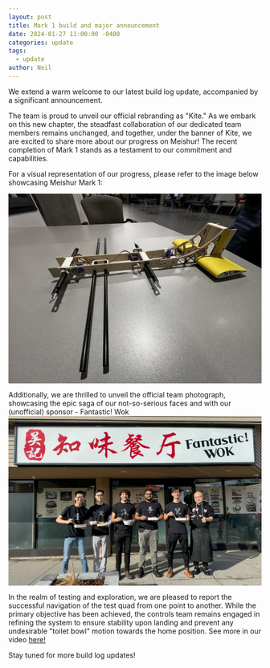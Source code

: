 ```yaml
---
layout: post
title: Mark 1 build and major announcement
date: 2024-01-27 11:00:00 -0400
categories: update
tags:
  - update
author: Neil
---
```


We extend a warm welcome to our latest build log update, accompanied by a significant announcement.

The team is proud to unveil our official rebranding as "Kite." As we embark on this new chapter, the steadfast collaboration of our dedicated team members remains unchanged, and together, under the banner of Kite, we are excited to share more about our progress on Meishur! The recent completion of Mark 1 stands as a testament to our commitment and capabilities.

For a visual representation of our progress, please refer to the image below showcasing Meishur Mark 1:

<img src="/assets/meishur-mark1.jpg" />


Additionally, we are thrilled to unveil the official team photograph, showcasing the epic saga of our not-so-serious faces and with our (unofficial) sponsor - Fantastic! Wok
<img src="/assets/Official_Capstone_Team.jpg" />

In the realm of testing and exploration, we are pleased to report the successful navigation of the test quad from one point to another. While the primary objective has been achieved, the controls team remains engaged in refining the system to ensure stability upon landing and prevent any undesirable "toilet bowl" motion towards the home position. See more in our video <a href="https://youtu.be/ADOGEUiQ-9M">here!</a>

Stay tuned for more build log updates!

<style>
img {
  display: block;
  margin-left: auto;
  margin-right: auto;
}
.center {
  text-align: center;
  font-style: italic;
}
</style>
